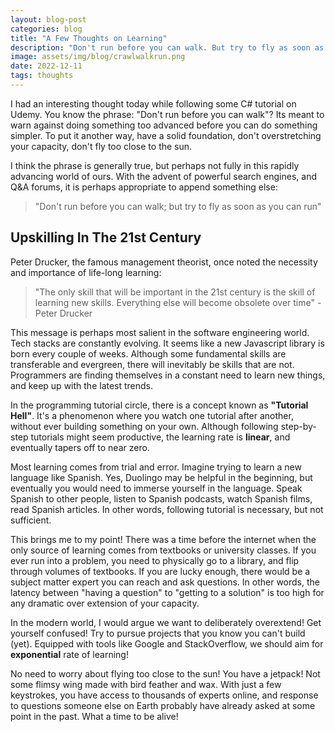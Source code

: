 ```yaml
---
layout: blog-post
categories: blog
title: "A Few Thoughts on Learning"
description: "Don't run before you can walk. But try to fly as soon as you can run"
image: assets/img/blog/crawlwalkrun.png
date: 2022-12-11
tags: thoughts
---
```


I had an interesting thought today while following some C# tutorial on Udemy. You know the phrase: "Don't run before you can walk"? Its meant to warn against doing something too advanced before you can do something simpler. To put it another way, have a solid foundation, don't overstretching your capacity, don't fly too close to the sun.

I think the phrase is generally true, but perhaps not fully in this rapidly advancing world of ours. With the advent of powerful search engines, and Q&A forums, it is perhaps appropriate to append something else:

> "Don't run before you can walk; but try to fly as soon as you can run"

## Upskilling In The 21st Century

Peter Drucker, the famous management theorist, once noted the necessity and importance of life-long learning:

> "The only skill that will be important in the 21st century is the skill of learning new skills. Everything else will become obsolete over time" - Peter Drucker

This message is perhaps most salient in the software engineering world. Tech stacks are constantly evolving. It seems like a new Javascript library is born every couple of weeks. Although some fundamental skills are transferable and evergreen, there will inevitably be skills that are not. Programmers are finding themselves in a constant need to learn new things, and keep up with the latest trends. 

In the programming tutorial circle, there is a concept known as **"Tutorial Hell"**. It's a phenomenon where you watch one tutorial after another, without ever building something on your own. Although following step-by-step tutorials might seem productive, the learning rate is **linear**, and eventually tapers off to near zero. 

Most learning comes from trial and error. Imagine trying to learn a new language like Spanish. Yes, Duolingo may be helpful in the beginning, but eventually you would need to immerse yourself in the language. Speak Spanish to other people, listen to Spanish podcasts, watch Spanish films, read Spanish articles. In other words, following tutorial is necessary, but not sufficient.

This brings me to my point! There was a time before the internet when the only source of learning comes from textbooks or university classes. If you ever run into a problem, you need to physically go to a library, and flip through volumes of textbooks. If you are lucky enough, there would be a subject matter expert you can reach and ask questions. In other words, the latency between "having a question" to "getting to a solution" is too high for any dramatic over extension of your capacity.

In the modern world, I would argue we want to deliberately overextend! Get yourself confused! Try to pursue projects that you know you can't build (yet). Equipped with tools like Google and StackOverflow, we should aim for **exponential** rate of learning!

No need to worry about flying too close to the sun! You have a jetpack! Not some flimsy wing made with bird feather and wax. With just a few keystrokes, you have access to thousands of experts online, and response to questions someone else on Earth probably have already asked at some point in the past. What a time to be alive!











